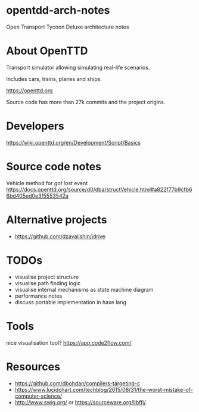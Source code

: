 # opentdd-arch-notes

Open Transport Tycoon Deluxe architecture notes

# About OpenTTD

Transport simulator allowing simulating real-life scenarios.

Includes cars, trains, planes and ships.

https://openttd.org

Source code has more than 27k commits and the project origins.

# Developers

https://wiki.openttd.org/en/Development/Script/Basics

# Source code notes

Vehicle method for _got lost_ event  
https://docs.openttd.org/source/d0/dba/structVehicle.html#a822f77b9cfb66bd405ed0e3f5553542a

# Alternative projects

* https://github.com/dzavalishin/jdrive

# TODOs

  * visualise project structure
  * visualise path finding logic
  * visualise internal mechanisms as state machine diagram
  * performance notes
  * discuss portable implementation in haxe lang

# Tools

nice visualisation tool? https://app.code2flow.com/

# Resources

  * https://github.com/dbohdan/compilers-targeting-c
  * https://www.lucidchart.com/techblog/2015/08/31/the-worst-mistake-of-computer-science/
  * http://www.swig.org/ or https://sourceware.org/libffi/

